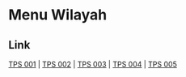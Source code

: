 # Menu Wilayah

## Link

[TPS 001](https://github.com/gigit-pemilu/pemilu-2024-82-maluku-utara/tree/main/pilpres/hitung-suara/sub/82-maluku-utara/sub/04-halmahera-selatan/sub/28-obi-barat/sub/2004-manatahan/sub/001-tps)
 | 
[TPS 002](https://github.com/gigit-pemilu/pemilu-2024-82-maluku-utara/tree/main/pilpres/hitung-suara/sub/82-maluku-utara/sub/04-halmahera-selatan/sub/28-obi-barat/sub/2004-manatahan/sub/002-tps)
 | 
[TPS 003](https://github.com/gigit-pemilu/pemilu-2024-82-maluku-utara/tree/main/pilpres/hitung-suara/sub/82-maluku-utara/sub/04-halmahera-selatan/sub/28-obi-barat/sub/2004-manatahan/sub/003-tps)
 | 
[TPS 004](https://github.com/gigit-pemilu/pemilu-2024-82-maluku-utara/tree/main/pilpres/hitung-suara/sub/82-maluku-utara/sub/04-halmahera-selatan/sub/28-obi-barat/sub/2004-manatahan/sub/004-tps)
 | 
[TPS 005](https://github.com/gigit-pemilu/pemilu-2024-82-maluku-utara/tree/main/pilpres/hitung-suara/sub/82-maluku-utara/sub/04-halmahera-selatan/sub/28-obi-barat/sub/2004-manatahan/sub/005-tps)

